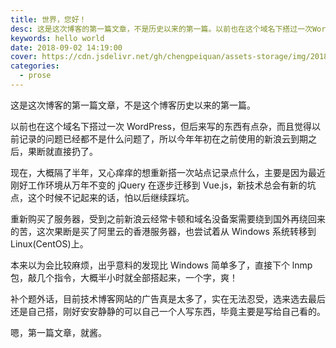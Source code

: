 ```yaml
---
title: 世界，您好！
desc: 这是这次博客的第一篇文章，不是历史以来的第一篇。以前也在这个域名下搭过一次WordPress，但后来写的东西有点杂，而且觉得以前记录的问题已经都不是什么问题了，所以在之前的新浪云到期之后，果断就舍弃了。
keywords: hello world
date: 2018-09-02 14:19:00
cover: https://cdn.jsdelivr.net/gh/chengpeiquan/assets-storage/img/2018/09/1.jpg
categories:
  - prose
---
```


这是这次博客的第一篇文章，不是这个博客历史以来的第一篇。

以前也在这个域名下搭过一次 WordPress，但后来写的东西有点杂，而且觉得以前记录的问题已经都不是什么问题了，所以今年年初在之前使用的新浪云到期之后，果断就直接扔了。

现在，大概隔了半年，又心痒痒的想重新搭一次站点记录点什么，主要是因为最近刚好工作环境从万年不变的 jQuery 在逐步迁移到 Vue.js，新技术总会有新的坑点，这个时候不记起来的话，怕以后继续踩坑。

重新购买了服务器，受到之前新浪云经常卡顿和域名没备案需要绕到国外再绕回来的苦，这次果断是买了阿里云的香港服务器，也尝试着从 Windows 系统转移到 Linux(CentOS)上。

本来以为会比较麻烦，出乎意料的发现比 Windows 简单多了，直接下个 lnmp 包，敲几个指令，大概半小时就全部搭起来，一个字，爽！

补个题外话，目前技术博客网站的广告真是太多了，实在无法忍受，选来选去最后还是自己搭，刚好安安静静的可以自己一个人写东西，毕竟主要是写给自己看的。

嗯，第一篇文章，就酱。
